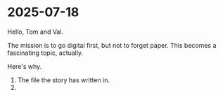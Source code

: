 # 2025-07-18

Hello, Tom and Val.

The mission is to go digital first, but not to forget paper. This becomes a fascinating topic, actually.

Here's why.

1. The file the story has written in.
2. 
